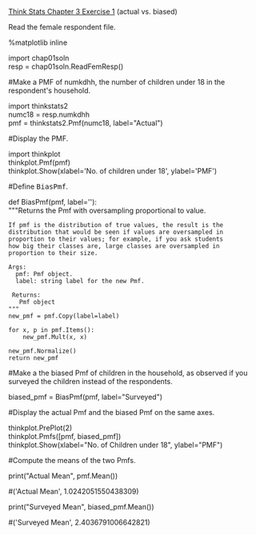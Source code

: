 [Think Stats Chapter 3 Exercise 1](http://greenteapress.com/thinkstats2/html/thinkstats2004.html#toc31) (actual vs. biased)

Read the female respondent file.  

%matplotlib inline  

import chap01soln  
resp = chap01soln.ReadFemResp()  

#Make a PMF of numkdhh, the number of children under 18 in the respondent's household.  

import thinkstats2  
numc18 = resp.numkdhh  
pmf = thinkstats2.Pmf(numc18, label="Actual")  

#Display the PMF.  

import thinkplot  
thinkplot.Pmf(pmf)  
thinkplot.Show(xlabel='No. of children under 18', ylabel='PMF')  

#Define <tt>BiasPmf</tt>.  

def BiasPmf(pmf, label=''):  
    """Returns the Pmf with oversampling proportional to value.  

    If pmf is the distribution of true values, the result is the  
    distribution that would be seen if values are oversampled in  
    proportion to their values; for example, if you ask students  
    how big their classes are, large classes are oversampled in  
    proportion to their size.  

    Args:  
      pmf: Pmf object.  
      label: string label for the new Pmf.  

     Returns:  
       Pmf object  
    """
    new_pmf = pmf.Copy(label=label)  

    for x, p in pmf.Items():  
        new_pmf.Mult(x, x)  
        
    new_pmf.Normalize()  
    return new_pmf  

#Make a the biased Pmf of children in the household, as observed if you surveyed the children instead of the respondents.

biased_pmf = BiasPmf(pmf, label="Surveyed")  

#Display the actual Pmf and the biased Pmf on the same axes.  

thinkplot.PrePlot(2)  
thinkplot.Pmfs([pmf, biased_pmf])  
thinkplot.Show(xlabel="No. of Children under 18", ylabel="PMF")   

#Compute the means of the two Pmfs.  

print("Actual Mean", pmf.Mean())  

#('Actual Mean', 1.0242051550438309)  

print("Surveyed Mean", biased_pmf.Mean())  

#('Surveyed Mean', 2.4036791006642821)  
